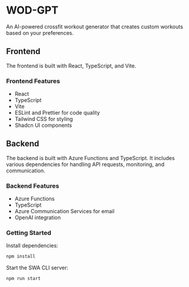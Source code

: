 # WOD-GPT

An AI-powered crossfit workout generator that creates custom workouts based on your preferences.

## Frontend

The frontend is built with React, TypeScript, and Vite.

### Frontend Features

- React
- TypeScript
- Vite
- ESLint and Prettier for code quality
- Tailwind CSS for styling
- Shadcn UI components

## Backend

The backend is built with Azure Functions and TypeScript. It includes various dependencies for handling API requests, monitoring, and communication.

### Backend Features

- Azure Functions
- TypeScript
- Azure Communication Services for email
- OpenAI integration

### Getting Started

Install dependencies:

```sh
npm install
```

Start the SWA CLI server:

```sh
npm run start
```
